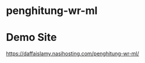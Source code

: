 # penghitung-wr-ml

# Demo Site
 <a href="https://daffaislamy.nasihosting.com/penghitung-wr-ml/">https://daffaislamy.nasihosting.com/penghitung-wr-ml/</a>

